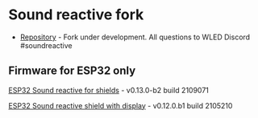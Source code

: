 # Sound reactive fork
-   [Repository](https://github.com/atuline/WLED) - Fork under development. All questions to WLED Discord #soundreactive
## Firmware for ESP32 only
[ESP32 Sound reactive for shields](https://github.com/srg74/WLED-wemos-shield/tree/master/resources/Firmware/Sound_reactive/v0.13.0-b2) - v0.13.0-b2 build 2109071

[ESP32 Sound reactive shield with display](htts://github.com/srg74/WLED-wemos-shield/tree/master/resources/Firmware/Sound_reactive/mini_shield) - v0.12.0.b1 build 2105210